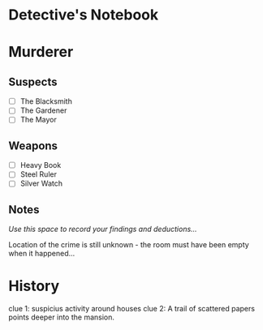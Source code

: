 # Detective's Notebook

# Murderer

## Suspects
- [ ] The Blacksmith
- [ ] The Gardener
- [ ] The Mayor

## Weapons
- [ ] Heavy Book
- [ ] Steel Ruler
- [ ] Silver Watch

## Notes
*Use this space to record your findings and deductions...*

Location of the crime is still unknown - the room must have been empty when it happened...

# History

clue 1: suspicius activity around houses
clue 2: A trail of scattered papers points deeper into the mansion.

